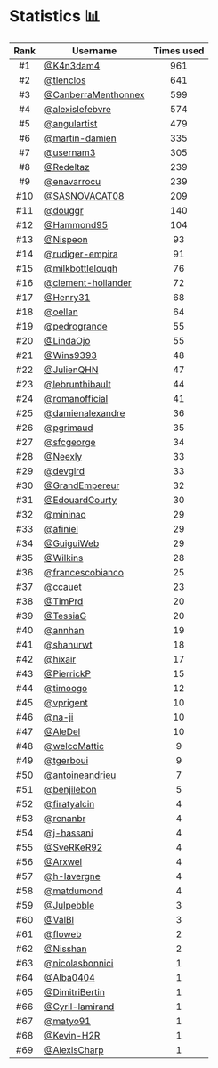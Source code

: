 # Statistics 📊

|Rank|Username|Times used|
:--------:|--------|:--------:|
|#1|[@K4n3dam4](https://github.com/K4n3dam4)|961|
|#2|[@tlenclos](https://github.com/tlenclos)|641|
|#3|[@CanberraMenthonnex](https://github.com/CanberraMenthonnex)|599|
|#4|[@alexislefebvre](https://github.com/alexislefebvre)|574|
|#5|[@angulartist](https://github.com/angulartist)|479|
|#6|[@martin-damien](https://github.com/martin-damien)|335|
|#7|[@usernam3](https://github.com/usernam3)|305|
|#8|[@Redeltaz](https://github.com/Redeltaz)|239|
|#9|[@enavarrocu](https://github.com/enavarrocu)|239|
|#10|[@SASNOVACAT08](https://github.com/SASNOVACAT08)|209|
|#11|[@douggr](https://github.com/douggr)|140|
|#12|[@Hammond95](https://github.com/Hammond95)|104|
|#13|[@Nispeon](https://github.com/Nispeon)|93|
|#14|[@rudiger-empira](https://github.com/rudiger-empira)|91|
|#15|[@milkbottlelough](https://github.com/milkbottlelough)|76|
|#16|[@clement-hollander](https://github.com/clement-hollander)|72|
|#17|[@Henry31](https://github.com/Henry31)|68|
|#18|[@oellan](https://github.com/oellan)|64|
|#19|[@pedrogrande](https://github.com/pedrogrande)|55|
|#20|[@LindaOjo](https://github.com/LindaOjo)|55|
|#21|[@Wins9393](https://github.com/Wins9393)|48|
|#22|[@JulienQHN](https://github.com/JulienQHN)|47|
|#23|[@lebrunthibault](https://github.com/lebrunthibault)|44|
|#24|[@romanofficial](https://github.com/romanofficial)|41|
|#25|[@damienalexandre](https://github.com/damienalexandre)|36|
|#26|[@pgrimaud](https://github.com/pgrimaud)|35|
|#27|[@sfcgeorge](https://github.com/sfcgeorge)|34|
|#28|[@Neexly](https://github.com/Neexly)|33|
|#29|[@devglrd](https://github.com/devglrd)|33|
|#30|[@GrandEmpereur](https://github.com/GrandEmpereur)|32|
|#31|[@EdouardCourty](https://github.com/EdouardCourty)|30|
|#32|[@mininao](https://github.com/mininao)|29|
|#33|[@afiniel](https://github.com/afiniel)|29|
|#34|[@GuiguiWeb](https://github.com/GuiguiWeb)|29|
|#35|[@Wilkins](https://github.com/Wilkins)|28|
|#36|[@francescobianco](https://github.com/francescobianco)|25|
|#37|[@ccauet](https://github.com/ccauet)|23|
|#38|[@TimPrd](https://github.com/TimPrd)|20|
|#39|[@TessiaG](https://github.com/TessiaG)|20|
|#40|[@annhan](https://github.com/annhan)|19|
|#41|[@shanurwt](https://github.com/shanurwt)|18|
|#42|[@hixair](https://github.com/hixair)|17|
|#43|[@PierrickP](https://github.com/PierrickP)|15|
|#44|[@timoogo](https://github.com/timoogo)|12|
|#45|[@vprigent](https://github.com/vprigent)|10|
|#46|[@na-ji](https://github.com/na-ji)|10|
|#47|[@AleDel](https://github.com/AleDel)|10|
|#48|[@welcoMattic](https://github.com/welcoMattic)|9|
|#49|[@tgerboui](https://github.com/tgerboui)|9|
|#50|[@antoineandrieu](https://github.com/antoineandrieu)|7|
|#51|[@benjilebon](https://github.com/benjilebon)|5|
|#52|[@firatyalcin](https://github.com/firatyalcin)|4|
|#53|[@renanbr](https://github.com/renanbr)|4|
|#54|[@j-hassani](https://github.com/j-hassani)|4|
|#55|[@SveRKeR92](https://github.com/SveRKeR92)|4|
|#56|[@Arxwel](https://github.com/Arxwel)|4|
|#57|[@h-lavergne](https://github.com/h-lavergne)|4|
|#58|[@matdumond](https://github.com/matdumond)|4|
|#59|[@Julpebble](https://github.com/Julpebble)|3|
|#60|[@ValBl](https://github.com/ValBl)|3|
|#61|[@floweb](https://github.com/floweb)|2|
|#62|[@Nisshan](https://github.com/Nisshan)|2|
|#63|[@nicolasbonnici](https://github.com/nicolasbonnici)|1|
|#64|[@Alba0404](https://github.com/Alba0404)|1|
|#65|[@DimitriBertin](https://github.com/DimitriBertin)|1|
|#66|[@Cyril-lamirand](https://github.com/Cyril-lamirand)|1|
|#67|[@matyo91](https://github.com/matyo91)|1|
|#68|[@Kevin-H2R](https://github.com/Kevin-H2R)|1|
|#69|[@AlexisCharp](https://github.com/AlexisCharp)|1|
